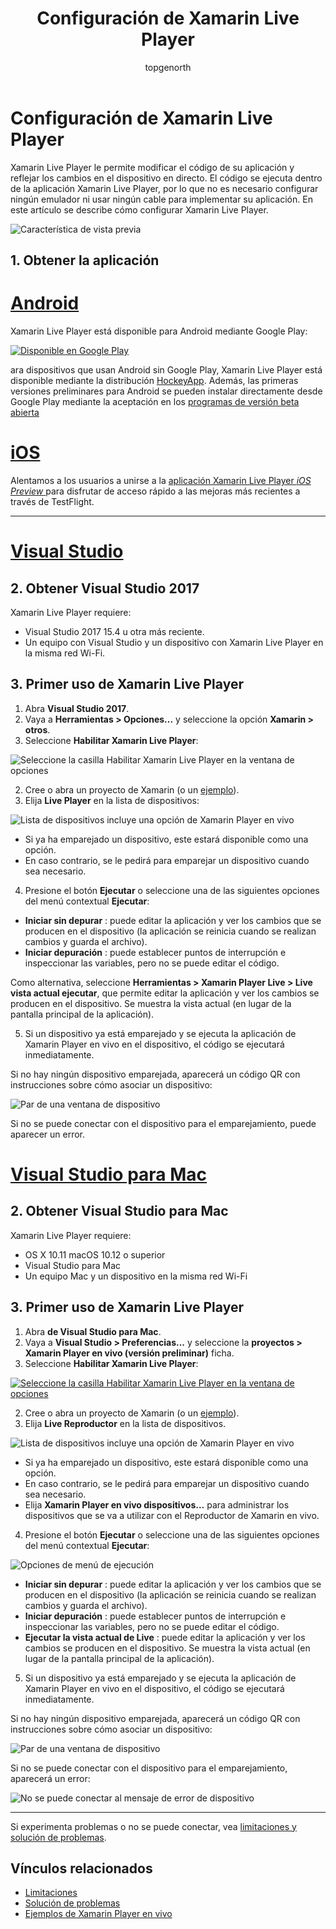 ﻿---
title: Configuración de Xamarin Live Player
description: Editar y probar aplicaciones en tiempo real en dispositivos iOS o Android
ms.prod: xamarin
ms.assetid: 5DDF9203-8826-4B04-93F5-B8D07EDE3873
ms.technology: xamarin-cross-platform
author: topgenorth
ms.author: toopge
ms.date: 11/22/2017
ms.openlocfilehash: 6a721eedc278864b79d5f2b3cb16fb7075bfb15d
ms.sourcegitcommit: 945df041e2180cb20af08b83cc703ecd1aedc6b0
ms.translationtype: MT
ms.contentlocale: es-ES
ms.lasthandoff: 04/04/2018
---
# <a name="xamarin-live-player-setup"></a>Configuración de Xamarin Live Player

Xamarin Live Player le permite modificar el código de su aplicación y reflejar los cambios en el dispositivo en directo. El código se ejecuta dentro de la aplicación Xamarin Live Player, por lo que no es necesario configurar ningún emulador ni usar ningún cable para implementar su aplicación. En este artículo se describe cómo configurar Xamarin Live Player.


![Característica de vista previa](~/media/shared/preview.png)

## <a name="1-get-the-app"></a>1. Obtener la aplicación

# <a name="androidtabandroid"></a>[Android](#tab/android)

Xamarin Live Player está disponible para Android mediante Google Play:

[ ![Disponible en Google Play](install-images/google-play-badge.png)](https://play.google.com/store/apps/details?id=com.xamarin.live)

ara dispositivos que usan Android sin Google Play, Xamarin Live Player está disponible mediante la distribución [HockeyApp](https://aka.ms/xlp-hockeyapp). Además, las primeras versiones preliminares para Android se pueden instalar directamente desde Google Play mediante la aceptación en los [programas de versión beta abierta](https://play.google.com/apps/testing/com.xamarin.live)

# <a name="iostabios"></a>[iOS](#tab/ios)

Alentamos a los usuarios a unirse a la [aplicación Xamarin Live Player _iOS Preview_ ](https://aka.ms/liveplayeralpha) para disfrutar de acceso rápido a las mejoras más recientes a través de TestFlight.

-----

# <a name="visual-studiotabwindows"></a>[Visual Studio](#tab/windows)

## <a name="2-get-visual-studio-2017"></a>2. Obtener Visual Studio 2017

Xamarin Live Player requiere:

- Visual Studio 2017 15.4 u otra más reciente.
- Un equipo con Visual Studio y un dispositivo con Xamarin Live Player en la misma red Wi-Fi.

## <a name="3-using-xamarin-live-player-for-the-first-time"></a>3. Primer uso de Xamarin Live Player

1. Abra **Visual Studio 2017**.
2. Vaya a **Herramientas > Opciones...**  y seleccione la opción **Xamarin > otros**.
3. Seleccione **Habilitar Xamarin Live Player**:

  ![Seleccione la casilla Habilitar Xamarin Live Player en la ventana de opciones](install-images/vs2017-options.png)

2. Cree o abra un proyecto de Xamarin (o un [ejemplo](~/tools/live-player/samples.md)).
3. Elija **Live Player** en la lista de dispositivos:

  ![Lista de dispositivos incluye una opción de Xamarin Player en vivo](install-images/devices-empty-windows.png)

  * Si ya ha emparejado un dispositivo, este estará disponible como una opción.
  * En caso contrario, se le pedirá para emparejar un dispositivo cuando sea necesario.
4. Presione el botón **Ejecutar** o seleccione una de las siguientes opciones del menú contextual **Ejecutar**:

  - **Iniciar sin depurar** : puede editar la aplicación y ver los cambios que se producen en el dispositivo (la aplicación se reinicia cuando se realizan cambios y guarda el archivo).
  - **Iniciar depuración** : puede establecer puntos de interrupción e inspeccionar las variables, pero no se puede editar el código.

  Como alternativa, seleccione **Herramientas > Xamarin Player Live > Live vista actual ejecutar**, que permite editar la aplicación y ver los cambios se producen en el dispositivo. Se muestra la vista actual (en lugar de la pantalla principal de la aplicación).

5. Si un dispositivo ya está emparejado y se ejecuta la aplicación de Xamarin Player en vivo en el dispositivo, el código se ejecutará inmediatamente.

  Si no hay ningún dispositivo emparejada, aparecerá un código QR con instrucciones sobre cómo asociar un dispositivo:

  ![Par de una ventana de dispositivo](install-images/manage-empty-windows.png)

  Si no se puede conectar con el dispositivo para el emparejamiento, puede aparecer un error.

# <a name="visual-studio-for-mactabmacos"></a>[Visual Studio para Mac](#tab/macos)

## <a name="2-get-visual-studio-for-mac"></a>2. Obtener Visual Studio para Mac

Xamarin Live Player requiere:

- OS X 10.11 macOS 10.12 o superior
- Visual Studio para Mac
- Un equipo Mac y un dispositivo en la misma red Wi-Fi

## <a name="3-using-xamarin-live-player-for-the-first-time"></a>3. Primer uso de Xamarin Live Player

1. Abra **de Visual Studio para Mac**.
2. Vaya a **Visual Studio > Preferencias...**  y seleccione la **proyectos > Xamarin Player en vivo (versión preliminar)** ficha.
3. Seleccione **Habilitar Xamarin Live Player**:

  [![Seleccione la casilla Habilitar Xamarin Live Player en la ventana de opciones](install-images/vsmac-options-sml.png)](install-images/vsmac-options.png#lightbox)

2. Cree o abra un proyecto de Xamarin (o un [ejemplo](~/tools/live-player/samples.md)).
3. Elija **Live Reproductor** en la lista de dispositivos.

  ![Lista de dispositivos incluye una opción de Xamarin Player en vivo](install-images/devices.png)

  * Si ya ha emparejado un dispositivo, este estará disponible como una opción.
  * En caso contrario, se le pedirá para emparejar un dispositivo cuando sea necesario.
  * Elija **Xamarin Player en vivo dispositivos...**  para administrar los dispositivos que se va a utilizar con el Reproductor de Xamarin en vivo.

4. Presione el botón **Ejecutar** o seleccione una de las siguientes opciones del menú contextual **Ejecutar**:

  ![Opciones de menú de ejecución](install-images/run-menu.png)

  - **Iniciar sin depurar** : puede editar la aplicación y ver los cambios que se producen en el dispositivo (la aplicación se reinicia cuando se realizan cambios y guarda el archivo).
  - **Iniciar depuración** : puede establecer puntos de interrupción e inspeccionar las variables, pero no se puede editar el código.
  - **Ejecutar la vista actual de Live** : puede editar la aplicación y ver los cambios se producen en el dispositivo. Se muestra la vista actual (en lugar de la pantalla principal de la aplicación).

5. Si un dispositivo ya está emparejado y se ejecuta la aplicación de Xamarin Player en vivo en el dispositivo, el código se ejecutará inmediatamente.

  Si no hay ningún dispositivo emparejada, aparecerá un código QR con instrucciones sobre cómo asociar un dispositivo:

  ![Par de una ventana de dispositivo](install-images/manage-empty.png)

  Si no se puede conectar con el dispositivo para el emparejamiento, aparecerá un error:

  ![No se puede conectar al mensaje de error de dispositivo](install-images/error-cannot-connect.png)


-----

Si experimenta problemas o no se puede conectar, vea [limitaciones y solución de problemas](~/tools/live-player/troubleshooting.md).


## <a name="related-links"></a>Vínculos relacionados

- [Limitaciones](~/tools/live-player/limitations.md)
- [Solución de problemas](~/tools/live-player/troubleshooting.md)
- [Ejemplos de Xamarin Player en vivo](~/tools/livehttps://developer.xamarin.com/samples.md)
